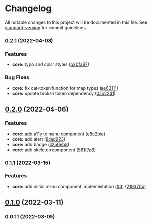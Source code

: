 # Changelog

All notable changes to this project will be documented in this file. See [standard-version](https://github.com/conventional-changelog/standard-version) for commit guidelines.

### [0.2.1](https://github.com/haiilo/catalyst/compare/@haiilo/catalyst/v0.2.0...@haiilo/catalyst/v0.2.1) (2022-04-08)


### Features

* **core:** typo and color styles ([b20fa87](https://github.com/haiilo/catalyst/commit/b20fa87cf62dfdb142fc6fbb819d4899e4eb1158))


### Bug Fixes

* **core:** fix cat-token function for map types ([ee63111](https://github.com/haiilo/catalyst/commit/ee63111ea583cecacb8cdb92f120f6f495140b2e))
* **core:** update broken token dependency ([03b2241](https://github.com/haiilo/catalyst/commit/03b22411afb0944f89ab45217766234df08ff865))

## [0.2.0](https://github.com/haiilo/catalyst/compare/@haiilo/catalyst/v0.1.1...@haiilo/catalyst/v0.2.0) (2022-04-06)


### Features

* **core:** add a11y to menu component ([e8c2bfa](https://github.com/haiilo/catalyst/commit/e8c2bfaa5b7dac51046dfc22ab7f4b767ec99623))
* **core:** add alert ([8cad923](https://github.com/haiilo/catalyst/commit/8cad92339ac74b142ca6a4a0ec143982c659b970))
* **core:** add badge ([d250eb8](https://github.com/haiilo/catalyst/commit/d250eb808f77c34a430b5406edba7c11e12cf4bd))
* **core:** add skeleton component ([561f7a6](https://github.com/haiilo/catalyst/commit/561f7a627770aaef6daadca0acc5c0c858261320))

### [0.1.1](https://github.com/haiilo/catalyst/compare/@haiilo/catalyst/v0.1.0...@haiilo/catalyst/v0.1.1) (2022-03-15)


### Features

* **core:** add initial menu component implementation ([#3](https://github.com/haiilo/catalyst/issues/3)) ([219370b](https://github.com/haiilo/catalyst/commit/219370bf5957585c23aab2b728dff0812da2c3a6))

## [0.1.0](https://github.com/haiilo/catalyst/compare/@haiilo/catalyst/v0.0.11...@haiilo/catalyst/v0.1.0) (2022-03-11)

### 0.0.11 (2022-03-09)
